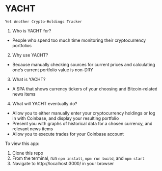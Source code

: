 # YACHT
`Yet Another Crypto-Holdings Tracker`



1. Who is YACHT for?
- People who spend too much time monitoring their cryptocurrency portfolios
2. Why use YACHT?
- Because manually checking sources for current prices and calculating one’s current portfolio value is non-DRY
3. What is YACHT?
- A SPA that shows currency tickers of your choosing and Bitcoin-related news items

4. What will YACHT eventually do?
- Allow you to either manually enter your cryptocurrency holdings or log in with Coinbase, and display your resulting portfolio
- Present you with graphs of historical data for a chosen currency, and relevant news items
- Allow you to execute trades for your Coinbase account


To view this app:
1. Clone this repo
2. From the terminal, run `npm install`, `npm run build`, and `npm start`
3. Navigate to http://localhost:3000/ in your browser

